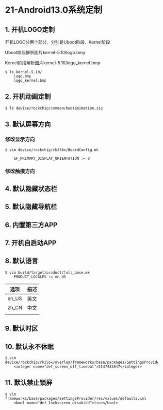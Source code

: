 # 21-Android13.0系统定制





## 1. 开机LOGO定制

开机LOGO分两个部分，分别是Uboot阶段、Kernel阶段

Uboot阶段解析图片kernel-5.10/logo.bmp

Kernel阶段解析图片kernel-5.10/logo_kernel.bmp

```
$ ls kernel-5.10/
	logo.bmp
	logo_kernel.bmp
```





## 2. 开机动画定制

```
$ ls device/rockchip/common/bootanimation.zip
```





## 3. 默认屏幕方向

### 修改显示方向

```
$ vim device/rockchip/rk356x/BoardConfig.mk

	SF_PRIMARY_DISPLAY_ORIENTATION := 0
```



### 修改触摸方向







## 4. 默认隐藏状态栏





## 5. 默认隐藏导航栏





## 6. 内置第三方APP





## 7. 开机自启动APP





## 8. 默认语言

```
$ vim build/target/product/full_base.mk
	PRODUCT_LOCALES := en_US
```



| 选项  | 描述 |
| ----- | ---- |
| en_US | 英文 |
| zh_CN | 中文 |
|       |      |



## 9. 默认时区





## 10. 默认永不休眠

```
$ vim device/rockchip/rk356x/overlay/frameworks/base/packages/SettingsProvider/res/values/defaults.xml
	<integer name="def_screen_off_timeout">2147483647</integer>
```



## 11. 默认禁止锁屏

```
$ vim frameworks/base/packages/SettingsProvider/res/values/defaults.xml
	<bool name="def_lockscreen_disabled">true</bool>
```